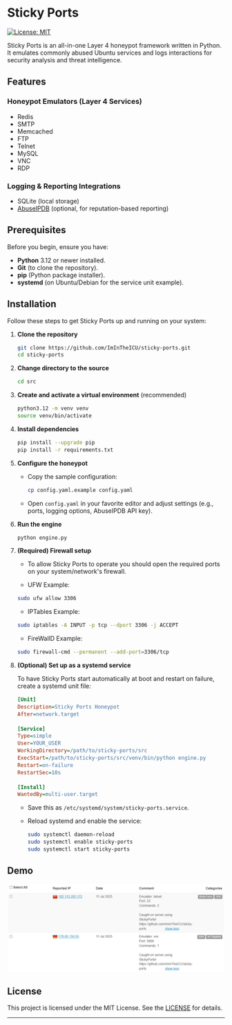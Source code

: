 # Sticky Ports

[![License: MIT](https://img.shields.io/badge/License-MIT-blue.svg)](https://choosealicense.com/licenses/mit/) 

Sticky Ports is an all-in-one Layer 4 honeypot framework written in Python. It emulates commonly abused Ubuntu services and logs interactions for security analysis and threat intelligence.

## Features

### Honeypot Emulators (Layer 4 Services)

* Redis
* SMTP
* Memcached
* FTP
* Telnet
* MySQL
* VNC
* RDP

### Logging & Reporting Integrations

* SQLite (local storage)
* [AbuseIPDB](https://www.abuseipdb.com/) (optional, for reputation-based reporting)

## Prerequisites

Before you begin, ensure you have:

* **Python** 3.12 or newer installed.
* **Git** (to clone the repository).
* **pip** (Python package installer).
* **systemd** (on Ubuntu/Debian for the service unit example).

## Installation

Follow these steps to get Sticky Ports up and running on your system:

1. **Clone the repository**

   ```bash
   git clone https://github.com/ImInTheICU/sticky-ports.git
   cd sticky-ports
   ```

2. **Change directory to the source**

   ```bash
   cd src
   ```

3. **Create and activate a virtual environment** (recommended)

   ```bash
   python3.12 -m venv venv
   source venv/bin/activate
   ```

4. **Install dependencies**

   ```bash
   pip install --upgrade pip
   pip install -r requirements.txt
   ```

5. **Configure the honeypot**

   * Copy the sample configuration:

     ```bash
     cp config.yaml.example config.yaml
     ```
   * Open `config.yaml` in your favorite editor and adjust settings (e.g., ports, logging options, AbuseIPDB API key).

6. **Run the engine**

   ```bash
   python engine.py
   ```

7. **(Required) Firewall setup**
   
   * To allow Sticky Ports to operate you should open the required ports on your system/network's firewall.
   
   * UFW Example:

   ```bash
   sudo ufw allow 3306
   ``` 
   
   * IPTables Example:
   
   ```bash
   sudo iptables -A INPUT -p tcp --dport 3306 -j ACCEPT
   ```
   
   * FireWallD Example:
   
   ```bash
   sudo firewall-cmd --permanent --add-port=3306/tcp
   ```

8. **(Optional) Set up as a systemd service**

   To have Sticky Ports start automatically at boot and restart on failure, create a systemd unit file:

   ```ini
   [Unit]
   Description=Sticky Ports Honeypot
   After=network.target

   [Service]
   Type=simple
   User=YOUR_USER
   WorkingDirectory=/path/to/sticky-ports/src
   ExecStart=/path/to/sticky-ports/src/venv/bin/python engine.py
   Restart=on-failure
   RestartSec=10s

   [Install]
   WantedBy=multi-user.target
   ```

   * Save this as `/etc/systemd/system/sticky-ports.service`.
   * Reload systemd and enable the service:

     ```bash
     sudo systemctl daemon-reload
     sudo systemctl enable sticky-ports
     sudo systemctl start sticky-ports
     ```

## Demo

![Demo Image](https://raw.githubusercontent.com/ImInTheICU/sticky-ports/b620711a581701d48579e381beaacaab9ba6cffb/images/Screenshot%202025-07-21%20221417.png)

## License

This project is licensed under the MIT License. See the [LICENSE](https://choosealicense.com/licenses/mit/) for details.

---
